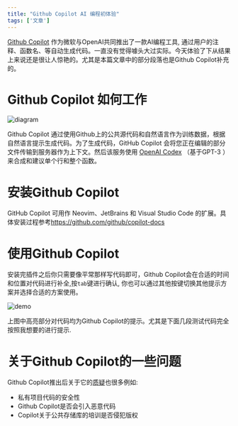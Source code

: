 ```yaml
---
title: "Github Copilot AI 编程初体验"
tags: ['文章']
---
```


[Github Copilot](https://copilot.github.com/) 作为微软与OpenAI共同推出了一款AI编程工具, 通过用户的注释、函数名、等自动生成代码。一直没有觉得噱头大过实际。今天体验了下从结果上来说还是很让人惊艳的。尤其是本篇文章中的部分段落也是Github Copilot补充的。

# Github Copilot 如何工作

![diagram](https://copilot.github.com/diagram.png)

Github Copilot 通过使用Github上的公共源代码和自然语言作为训练数据，根据自然语言提示生成代码。为了生成代码，GitHub Copilot 会将您正在编辑的部分文件传输到服务器作为上下文。然后该服务使用 [OpenAI Codex](https://openai.com/blog/openai-codex/) （基于GPT-3 ）来合成和建议单个行和整个函数。

# 安装Github Copilot

GitHub Copilot 可用作 Neovim、JetBrains 和 Visual Studio Code 的扩展。具体安装过程参考<https://github.com/github/copilot-docs>


# 使用Github Copilot

安装完插件之后你只需要像平常那样写代码即可，Github Copilot会在合适的时间和位置对代码进行补全,按`tab`键进行确认, 你也可以通过其他按键切换其他提示方案并选择合适的方案使用。

![demo](https://user-images.githubusercontent.com/30174970/141943259-ae53e83f-0407-4ea6-b4ac-ac67bad2dfee.png)

上图中高亮部分对代码均为Github Copilot的提示。尤其是下面几段测试代码完全按照我想要的进行提示.

# 关于Github Copilot的一些问题

Github Copilot推出后关于它的[质疑](https://www.fsf.org/blogs/licensing/fsf-funded-call-for-white-papers-on-philosophical-and-legal-questions-around-copilot)也很多例如:
+ 私有项目代码的安全性
+ Github Copilot是否会引入恶意代码
+ Copilot关于公共存储库的培训是否侵犯版权
